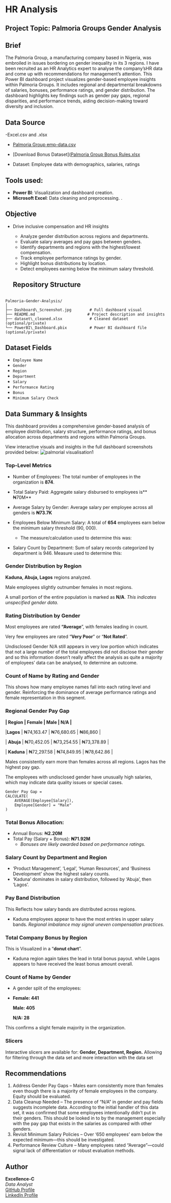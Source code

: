 # HR Analysis

## Project Topic: Palmoria Groups Gender Analysis 

## Brief 
The Palmoria Group, a manufacturing company based in Nigeria, was embroiled in issues bordering on gender inequality in its 3 regions. I have been recruited as an HR Analytics expert to analyse the company’sHR data and come up with recommendations for management’s attention. This Power BI dashboard project visualizes gender-based employee insights within Palmoria Groups. It includes regional and departmental breakdowns of salaries, bonuses, performance ratings, and gender distribution. The dashboard highlights key findings such as gender pay gaps, regional disparities, and performance trends, aiding decision-making toward diversity and inclusion.

## Data Source
-Excel.csv and .xlsx
 - [Palmoria Group emp-data.csv](https://github.com/user-attachments/files/21323110/Palmoria.Group.emp-data.csv)
   
 - [Download Bonus Dataset]([Palmoria Group Bonus Rules.xlsx](https://github.com/user-attachments/files/21323157/Palmoria.Group.Bonus.Rules.xlsx)

- Dataset: Employee data with demographics, salaries, ratings
  
## Tools used:
- **Power BI**: Visualization and dashboard creation.
- **Microsoft Excel**: Data cleaning and preprocessing.
.
  
## Objective
  - Drive inclusive compensation and HR insights
    - Analyze gender distribution across regions and departments.
    - Evaluate salary averages and pay gaps between genders.
    - Identify departments and regions with the highest/lowest compensation.
    - Track employee performance ratings by gender.
    -  Highlight bonus distributions by location.
    -  Detect employees earning below the minimum salary threshold.

      ## Repository Structure

```

Palmoria-Gender-Analysis/
│
├── Dashboard\_Screenshot.jpg        # Full dashboard visual
├── README.md                       # Project description and insights
├── dataset\_cleaned.xlsx            # Cleaned dataset (optional/private)
└── PowerBI\_Dashboard.pbix          # Power BI dashboard file (optional/private)

```

## Dataset Fields 
- `Employee Name`
- `Gender`
- `Region`
- `Department`
- `Salary`
- `Performance Rating`
- `Bonus`
- `Minimum Salary Check`


## Data Summary & Insights
This dashboard provides a comprehensive gender-based analysis of employee distribution, salary structure, performance ratings, and bonus allocation across departments and regions within Palmoria Groups. 

View interactive visuals and insights in the full dashboard screenshots provided below:
![palmorial visualisation1](https://github.com/user-attachments/assets/67bd7111-45ea-439b-9c6d-84c0399b811a)


### Top-Level Metrics
- Number of Employees: The total number of employees in the organization is **874**.                                            
- Total Salary Paid: Aggregate salary disbursed to employees is** ₦70M**   
- Average Salary by Gender: Average salary per employee across all genders is **₦73.7K**
- Employees Below Minimum Salary: A total of **654** employees earn below the minimum salary threshold (90, 000).
   - The measure/calculation used to determine this was:
     
- Salary Count by Department: Sum of salary records categorized by department is 946.
Measure used to determine this:

### Gender Distribution by Region
**Kaduna, Abuja, Lagos** regions analyzed.

Male employees slightly outnumber females in most regions. 

A small portion of the entire population is marked as **N/A**. _This indicates unspecified gender data._

### Rating Distribution by Gender
Most employees are rated **“Average**”, with females leading in count. 

Very few employees are rated “**Very Poor**” or “**Not Rated**”.

Undisclosed Gender N/A still appears in very low portion which indicates that not a large number of the total employees did not disclose their gender and so this information doesn’t really affect the analysis as quite a majority of employees’ data can be analysed, to determine an outcome.

### Count of Name by Rating and Gender
This shows how many employee names fall into each rating level and gender. Reinforcing the dominance of average performance ratings and female representation in this segment.

### Regional Gender Pay Gap 

**| Region | Female     | Male       | N/A        |**

|**Lagos**   | ₦74,163.47 | ₦76,680.65 | ₦86,860    |

| **Abuja**    | ₦70,452.05 | ₦73,254.55 | ₦73,378.89 |

| **Kaduna**   | ₦72,297.58 | ₦74,849.95 | ₦78,642.86 |

Males consistently earn more than females across all regions. Lagos has the highest pay gap.

The employees with undisclosed gender have unusually high salaries, which may indicate data quality issues or special cases.

```
Gender Pay Gap = 
CALCULATE(
    AVERAGE(Employee[Salary]), 
    Employee[Gender] = "Male"
) 
```

### Total Bonus Allocation: 
- Annual Bonus:  ₦**2.20M**
- Total Pay (Salary + Bonus): **₦71.92M**
  - _Bonuses are likely awarded based on performance ratings._
    
### Salary Count by Department and Region
- ‘Product Management’, ‘Legal’, ‘Human Resources’, and ‘Business Development’ show the highest salary counts.
- ‘Kaduna’ dominates in salary distribution, followed by ‘Abuja’, then ‘Lagos’.
 
### Pay Band Distribution
This Reflects how salary bands are distributed across regions.
 - Kaduna employees appear to have the most entries in upper salary bands. _Regional imbalance may signal uneven compensation practices._

### Total Company Bonus by Region
  This is Visualized in a “**donut chart**”. 
-  Kaduna region again takes the lead in total bonus payout. while Lagos appears to have received the least bonus amount overall.

### Count of Name by Gender
- A gender split of the employees:
  
 - **Female: 441**

    **Male: 405**
   
    **N/A: 28**
   
This confirms a slight female majority in the organization.

### Slicers
Interactive slicers are available for: **Gender, Department, Region.** Allowing for filtering through the data set and more interaction with the data set

## Recommendations
 1. Address Gender Pay Gaps – Males earn consistently more than females even though there is a majority of female employees in the company. Equity should be evaluated.
 2. Data Cleanup Needed – The presence of “N/A” in gender and pay fields suggests incomplete data. According to the initial handler of this data set, it was confirmed that some employees 
intentionally didn’t put in their genders. This should be looked in to by the management especially with the pay gap that exists in the salaries as compared with other genders.
 3. Revisit Minimum Salary Policies – Over ‘650 employees’ earn below the expected minimum—this should be investigated.
 4. Performance Review Culture – Many employees rated “Average”—could signal lack of differentiation or robust evaluation methods.

## Author

**Excellence-C**  
_Data Analyst_  
[GitHub Profile](https://github.com/Excellence-c)  
[LinkedIn Profile](#)
